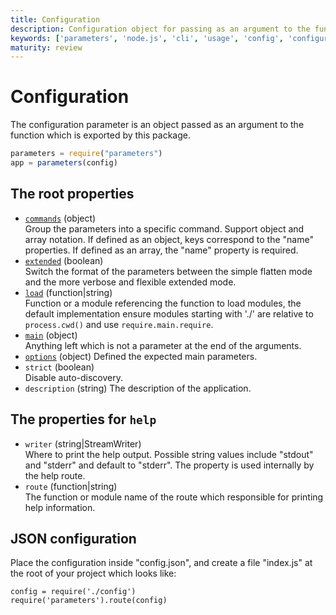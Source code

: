 ```yaml
---
title: Configuration
description: Configuration object for passing as an argument to the function
keywords: ['parameters', 'node.js', 'cli', 'usage', 'config', 'configuration']
maturity: review
---
```


# Configuration

The configuration parameter is an object passed as an argument to the function
which is exported by this package.

```js
parameters = require("parameters")
app = parameters(config)
```

## The root properties

* [`commands`](./commands/) (object)   
  Group the parameters into a specific command. Support object and array notation. If
  defined as an object, keys correspond to the "name" properties. If defined as 
  an array, the "name" property is required.
* [`extended`](/usage/extended/) (boolean)   
  Switch the format of the parameters between the simple flatten mode and the more verbose and flexible extended mode.
* [`load`](./load/) (function|string)   
  Function or a module referencing the function to load modules, the default
  implementation ensure modules starting with './' are relative to 
  `process.cwd()` and use `require.main.require`.
* [`main`](./main/) (object)   
  Anything left which is not a parameter at the end of the arguments.
* [`options`](./options/) (object)
  Defined the expected main parameters.
* `strict` (boolean)   
  Disable auto-discovery.
* `description` (string)
  The description of the application.

## The properties for `help`

* `writer` (string|StreamWriter)   
  Where to print the help output. Possible string values include "stdout" and "stderr" and default to "stderr". The property is used internally by the help route.
* `route` (function|string)   
  The function or module name of the route which responsible for printing help information.

## JSON configuration

Place the configuration inside "config.json", and create a file "index.js" at 
the root of your project which looks like:

```
config = require('./config')
require('parameters').route(config)
```
